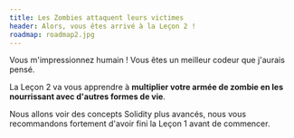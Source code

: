 ```yaml
---
title: Les Zombies attaquent leurs victimes
header: Alors, vous êtes arrivé à la Leçon 2 !
roadmap: roadmap2.jpg
---
```


Vous m'impressionnez humain ! Vous êtes un meilleur codeur que j'aurais pensé.

La Leçon 2 va vous apprendre à **multiplier votre armée de zombie en les nourrissant avec d'autres formes de vie**.

Nous allons voir des concepts Solidity plus avancés, nous vous recommandons fortement d'avoir fini la Leçon 1 avant de commencer.
